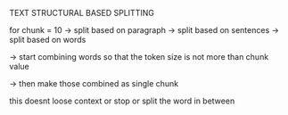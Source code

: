 TEXT STRUCTURAL BASED SPLITTING 

for chunk = 10 
-> split based on paragraph 
-> split based on sentences 
-> split based on words 

-> start combining words so that the token size is not more than chunk value 

-> then make those combined as single chunk 

this doesnt loose context or stop or split the word in between 
